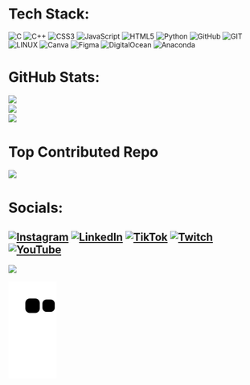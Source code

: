 # Tech Stack:
![C](https://img.shields.io/badge/c-%2300599C.svg?style=for-the-badge&logo=c&logoColor=white) ![C++](https://img.shields.io/badge/c++-%2300599C.svg?style=for-the-badge&logo=c%2B%2B&logoColor=white) ![CSS3](https://img.shields.io/badge/css3-%231572B6.svg?style=for-the-badge&logo=css3&logoColor=white) ![JavaScript](https://img.shields.io/badge/javascript-%23323330.svg?style=for-the-badge&logo=javascript&logoColor=%23F7DF1E) ![HTML5](https://img.shields.io/badge/html5-%23E34F26.svg?style=for-the-badge&logo=html5&logoColor=white) ![Python](https://img.shields.io/badge/python-3670A0?style=for-the-badge&logo=python&logoColor=ffdd54) ![GitHub](https://img.shields.io/badge/GitHub-%23121011.svg?style=for-the-badge&logo=github&logoColor=white) ![GIT](https://img.shields.io/badge/Git-fc6d26?style=for-the-badge&logo=git&logoColor=white) ![LINUX](https://img.shields.io/badge/Linux-FCC624?style=for-the-badge&logo=linux&logoColor=black) ![Canva](https://img.shields.io/badge/Canva-%2300C4CC.svg?style=for-the-badge&logo=Canva&logoColor=white) 	![Figma](https://img.shields.io/badge/figma-%23F24E1E.svg?style=for-the-badge&logo=figma&logoColor=white) ![DigitalOcean](https://img.shields.io/badge/DigitalOcean-%230167ff.svg?style=for-the-badge&logo=digitalOcean&logoColor=white) ![Anaconda](https://img.shields.io/badge/Anaconda-%2344A833.svg?style=for-the-badge&logo=anaconda&logoColor=white)
# GitHub Stats:
![](https://github-readme-stats.vercel.app/api/top-langs/?username=pecraveiro&theme=dark&hide_border=false&include_all_commits=true&count_private=true&layout=compact)<br/>
![](https://github-readme-stats.vercel.app/api?username=pecraveiro&theme=dark&hide_border=false&include_all_commits=true&count_private=true)<br/>
![](https://github-readme-streak-stats.herokuapp.com/?user=pecraveiro&theme=dark&hide_border=false)

# Top Contributed Repo
![](https://github-contributor-stats.vercel.app/api?username=pecraveiro&limit=5&theme=dark&combine_all_yearly_contributions=true)
# Socials:
[![Instagram](https://img.shields.io/badge/Instagram-%23E4405F.svg?logo=Instagram&logoColor=white)](https://instagram.com/dev_pecrav) [![LinkedIn](https://img.shields.io/badge/LinkedIn-%230077B5.svg?logo=linkedin&logoColor=white)](https://linkedin.com/in/pecraveiro) [![TikTok](https://img.shields.io/badge/TikTok-%23000000.svg?logo=TikTok&logoColor=white)](https://tiktok.com/@dev_pecrav) [![Twitch](https://img.shields.io/badge/Twitch-%239146FF.svg?logo=Twitch&logoColor=white)](https://twitch.tv/dev_pecrav) [![YouTube](https://img.shields.io/badge/YouTube-%23FF0000.svg?logo=YouTube&logoColor=white)](https://youtube.com/@dev_pecrav) 
---
[![](https://visitcount.itsvg.in/api?id=pecraveiro&icon=0&color=12)](https://visitcount.itsvg.in)

![Snake animation](https://github.com/pecraveiro/pecraveiro/blob/output/github-contribution-grid-snake.svg)

